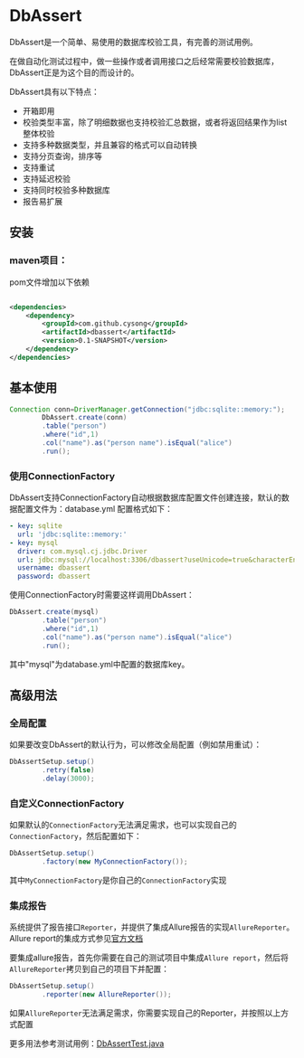# DbAssert

DbAssert是一个简单、易使用的数据库校验工具，有完善的测试用例。

在做自动化测试过程中，做一些操作或者调用接口之后经常需要校验数据库，DbAssert正是为这个目的而设计的。

DbAssert具有以下特点：

* 开箱即用
* 校验类型丰富，除了明细数据也支持校验汇总数据，或者将返回结果作为list整体校验
* 支持多种数据类型，并且兼容的格式可以自动转换
* 支持分页查询，排序等
* 支持重试
* 支持延迟校验
* 支持同时校验多种数据库
* 报告易扩展

## 安装

### maven项目：

pom文件增加以下依赖

```xml

<dependencies>
    <dependency>
        <groupId>com.github.cysong</groupId>
        <artifactId>dbassert</artifactId>
        <version>0.1-SNAPSHOT</version>
    </dependency>
</dependencies>
```

## 基本使用

```java
Connection conn=DriverManager.getConnection("jdbc:sqlite::memory:");
        DbAssert.create(conn)
        .table("person")
        .where("id",1)
        .col("name").as("person name").isEqual("alice")
        .run();
```

### 使用ConnectionFactory

DbAssert支持ConnectionFactory自动根据数据库配置文件创建连接，默认的数据配置文件为：database.yml 配置格式如下：

```yaml
- key: sqlite
  url: 'jdbc:sqlite::memory:'
- key: mysql
  driver: com.mysql.cj.jdbc.Driver
  url: jdbc:mysql://localhost:3306/dbassert?useUnicode=true&characterEncoding=utf-8&useSSL=true
  username: dbassert
  password: dbassert
```

使用ConnectionFactory时需要这样调用DbAssert：

```java
DbAssert.create(mysql)
        .table("person")
        .where("id",1)
        .col("name").as("person name").isEqual("alice")
        .run();
```

其中"mysql"为database.yml中配置的数据库key。

## 高级用法

### 全局配置

如果要改变DbAssert的默认行为，可以修改全局配置（例如禁用重试）：

```java
DbAssertSetup.setup()
        .retry(false)
        .delay(3000);
```

### 自定义ConnectionFactory

如果默认的`ConnectionFactory`无法满足需求，也可以实现自己的`ConnectionFactory`，然后配置如下：

```java
DbAssertSetup.setup()
        .factory(new MyConnectionFactory());
```

其中`MyConnectionFactory`是你自己的`ConnectionFactory`实现

### 集成报告

系统提供了报告接口`Reporter`，并提供了集成Allure报告的实现`AllureReporter`。Allure report的集成方式参见[官方文档](https://docs.qameta.io/allure-report/)

要集成allure报告，首先你需要在自己的测试项目中集成`Allure report`，然后将`AllureReporter`拷贝到自己的项目下并配置：

```java
DbAssertSetup.setup()
        .reporter(new AllureReporter());
```

如果`AllureReporter`无法满足需求，你需要实现自己的Reporter，并按照以上方式配置

更多用法参考测试用例：[DbAssertTest.java](/src/test/java/com/github/cysong/dbassert/DbAssertTest.java)
